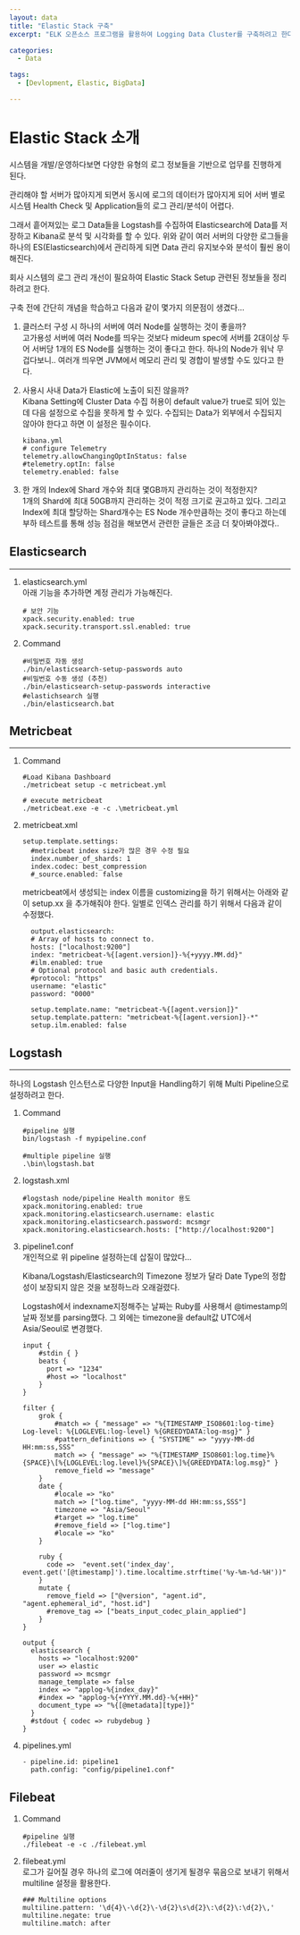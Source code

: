 ```yaml
---
layout: data
title: "Elastic Stack 구축"
excerpt: "ELK 오픈소스 프로그램을 활용하여 Logging Data Cluster를 구축하려고 한다."

categories:
  - Data

tags:
  - [Devlopment, Elastic, BigData]

---
```

# Elastic Stack 소개
시스템을 개발/운영하다보면 다양한 유형의 로그 정보들을 기반으로 업무를 진행하게 된다.  

관리해야 할 서버가 많아지게 되면서 동시에 로그의 데이터가 많아지게 되어 서버 별로 시스템 Health Check 및 Application들의 로그 관리/분석이 어렵다.

그래서 흩어져있는 로그 Data들을 Logstash를 수집하여 Elasticsearch에 Data를 저장하고 Kibana로 분석 및 시각화를 할 수 있다.
위와 같이 여러 서버의 다양한 로그들을 하나의 ES(Elasticsearch)에서 관리하게 되면 Data 관리 유지보수와 분석이 훨씬 용이해진다. 

회사 시스템의 로그 관리 개선이 필요하여 Elastic Stack Setup 관련된 정보들을 정리하려고 한다. 

구축 전에 간단히 개념을 학습하고 다음과 같이 몇가지 의문점이 생겼다...

1. 클러스터 구성 시 하나의 서버에 여러 Node를 실행하는 것이 좋을까?  
   고가용성 서버에 여러 Node를 띄우는 것보다 mideum spec에 서버를 2대이상 두어 서버당 1개의 ES Node를 실행하는 것이 좋다고 한다.
   하나의 Node가 워낙 무겁다보니.. 여러개 띄우면 JVM에서 메모리 관리 및 경합이 발생할 수도 있다고 한다. 

2. 사용시 사내 Data가 Elastic에 노출이 되진 않을까?  
   Kibana Setting에 Cluster Data 수집 허용이 default value가 true로 되어 있는데 다음 설정으로 수집을 못하게 할 수 있다. 수집되는 Data가 외부에서 수집되지 않아야 한다고 하면 이 설정은 필수이다. 
    ```
    kibana.yml
    # configure Telemetry
    telemetry.allowChangingOptInStatus: false
    #telemetry.optIn: false
    telemetry.enabled: false
    ```
3. 한 개의 Index에 Shard 개수와 최대 몇GB까지 관리하는 것이 적정한지?    
  1개의 Shard에 최대 50GB까지 관리하는 것이 적정 크기로 권고하고 있다. 
  그리고 Index에 최대 할당하는 Shard개수는 ES Node 개수만큼하는 것이 좋다고 하는데 부하 테스트를 통해 성능 점검을 해보면서 관련한 글들은 조금 더 찾아봐야겠다..


## Elasticsearch

---
1. elasticsearch.yml    
   아래 기능을 추가하면 계정 관리가 가능해진다.
    ```
    # 보안 기능 
    xpack.security.enabled: true   
    xpack.security.transport.ssl.enabled: true
    ```

2. Command
    ```
    #비밀번호 자동 생성
    ./bin/elasticsearch-setup-passwords auto
    #비밀번호 수동 생성 (추천)
    ./bin/elasticsearch-setup-passwords interactive
    #elastichsearch 실행
    ./bin/elasticsearch.bat
    ```
  

## Metricbeat
---
1. Command
    ```
    #Load Kibana Dashboard
    ./metricbeat setup -c metricbeat.yml
    
    # execute metricbeat
    ./metricbeat.exe -e -c .\metricbeat.yml
    ```
2. metricbeat.xml
    ```
    setup.template.settings:
      #metricbeat index size가 많은 경우 수정 필요     
      index.number_of_shards: 1
      index.codec: best_compression
      #_source.enabled: false
    ```
    metricbeat에서 생성되는 index 이름을 customizing을 하기 위해서는 아래와 같이 setup.xx 을 추가해줘야 한다. 
    일별로 인덱스 관리를 하기 위해서 다음과 같이 수정했다.

    ```
      output.elasticsearch:
      # Array of hosts to connect to.
      hosts: ["localhost:9200"]
      index: "metricbeat-%{[agent.version]}-%{+yyyy.MM.dd}"  
      #ilm.enabled: true
      # Optional protocol and basic auth credentials.
      #protocol: "https"
      username: "elastic"
      password: "0000"

      setup.template.name: "metricbeat-%{[agent.version]}"
      setup.template.pattern: "metricbeat-%{[agent.version]}-*"
      setup.ilm.enabled: false
    ```

## Logstash
---
 하나의 Logstash 인스턴스로 다양한 Input을 Handling하기 위해 Multi Pipeline으로 설정하려고 한다. 

1. Command
    ```
    #pipeline 실행     
    bin/logstash -f mypipeline.conf

    #multiple pipeline 실행     
    .\bin\logstash.bat

    ```
2. logstash.xml
    ```
    #logstash node/pipeline Health monitor 용도
    xpack.monitoring.enabled: true
    xpack.monitoring.elasticsearch.username: elastic
    xpack.monitoring.elasticsearch.password: mcsmgr
    xpack.monitoring.elasticsearch.hosts: ["http://localhost:9200"]
    ```  
3. pipeline1.conf   
   개인적으로 위 pipeline 설정하는데 삽질이 많았다...
   
   Kibana/Logstash/Elasticsearch의 Timezone 정보가 달라 Date Type의 정합성이 보장되지 않은 것을 보정하느라 오래걸렸다.

   Logstash에서 indexname지정해주는 날짜는 Ruby를 사용해서 @timestamp의 날짜 정보를 parsing했다. 
   그 외에는 timezone을 default값 UTC에서 Asia/Seoul로 변경했다.
   
    ```
    input { 
        #stdin { }
        beats {
          port => "1234"      
          #host => "localhost"
        }  
    }

    filter {    
        grok {
            #match => { "message" => "%{TIMESTAMP_ISO8601:log-time} Log-level: %{LOGLEVEL:log-level} %{GREEDYDATA:log-msg}" }
            #pattern_definitions => { "SYSTIME" => "yyyy-MM-dd HH:mm:ss,SSS"
            match => { "message" => "%{TIMESTAMP_ISO8601:log.time}%{SPACE}\[%{LOGLEVEL:log.level}%{SPACE}\]%{GREEDYDATA:log.msg}" }
            remove_field => "message"        
        }
        date {
            #locale => "ko"        
            match => ["log.time", "yyyy-MM-dd HH:mm:ss,SSS"]
            timezone => "Asia/Seoul"
            #target => "log.time"
            #remove_field => ["log.time"]                                
            #locale => "ko"                    
        }

        ruby {
          code =>  "event.set('index_day', event.get('[@timestamp]').time.localtime.strftime('%y-%m-%d-%H'))"
        }
        mutate {
          remove_field => ["@version", "agent.id", "agent.ephemeral_id", "host.id"]
          #remove_tag => ["beats_input_codec_plain_applied"]
        }
    }

    output {
      elasticsearch {
        hosts => "localhost:9200"    
        user => elastic
        password => mcsmgr
        manage_template => false
        index => "applog-%{index_day}"     
        #index => "applog-%{+YYYY.MM.dd}-%{+HH}"     
        document_type => "%{[@metadata][type]}"
      }
      #stdout { codec => rubydebug }
    }
    ```
    
4. pipelines.yml
    ```
    - pipeline.id: pipeline1
      path.config: "config/pipeline1.conf"
    ```

## Filebeat
1. Command
    ```
    #pipeline 실행     
    ./filebeat -e -c ./filebeat.yml
    ```
2. filebeat.yml   
   로그가 길어질 경우 하나의 로그에 여러줄이 생기게 될경우 묶음으로 보내기 위해서 multiline 설정을 활용한다.
    ```        
    ### Multiline options
    multiline.pattern: '\d{4}\-\d{2}\-\d{2}\s\d{2}\:\d{2}\:\d{2}\,'
    multiline.negate: true
    multiline.match: after
    ```



    





 

